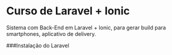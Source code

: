 # Curso de Laravel + Ionic
Sistema com Back-End em Laravel + Ionic, para gerar build para smartphones, aplicativo de delivery.

###Instalação do Laravel

